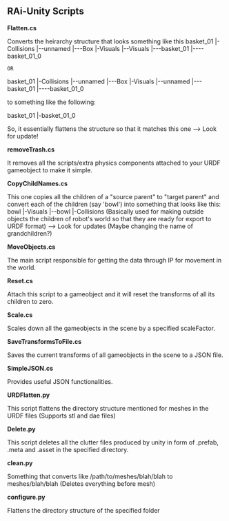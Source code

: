 ## RAi-Unity Scripts ##

__Flatten.cs__ 

Converts the heirarchy structure that looks something like this 
basket_01
 |-Collisions
  |--unnamed
   |---Box
 |-Visuals
  |--Visuals
   |---basket_01
    |----basket_01_0
   
    OR 

basket_01
 |-Collisions
  |--unnamed
   |---Box
 |-Visuals
  |--unnamed
   |---basket_01
    |----basket_01_0

to something like the following:

basket_01
 |-basket_01_0

 So, it essentially flattens the structure so that it matches this one --> Look for update!

__removeTrash.cs__ 

It removes all the scripts/extra physics components attached to your URDF gameobject to make it simple.

__CopyChildNames.cs__ 

This one copies all the children of a "source parent" to "target parent" and convert each of the children (say 'bowl') into something that looks like this:
bowl
 |-Visuals
  |--bowl
 |-Collisions
(Basically used for making outside objects the children of robot's world so that they are ready for export to URDF format)  --> Look for updates (Maybe changing the name of grandchildren?)

__MoveObjects.cs__ 

The main script responsible for getting the data through IP for movement in the world.

__Reset.cs__ 

Attach this script to a gameobject and it will reset the transforms of all its children to zero.

__Scale.cs__

Scales down all the gameobjects in the scene by a specified scaleFactor.

__SaveTransformsToFile.cs__

Saves the current transforms of all gameobjects in the scene to a JSON file.

__SimpleJSON.cs__

Provides useful JSON functionalities.

__URDFlatten.py__ 

This script flattens the directory structure mentioned for meshes in the URDF files (Supports stl and dae files)

__Delete.py__ 

This script deletes all the clutter files produced by unity in form of .prefab, .meta and .asset in the specified directory.

__clean.py__

Something that converts like /path/to/meshes/blah/blah to meshes/blah/blah (Deletes everything before mesh)

__configure.py__

Flattens the directory structure of the specified folder
